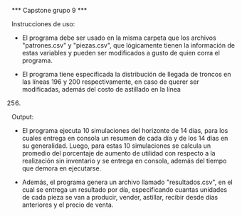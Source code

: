 *** Capstone grupo 9 ***

Instrucciones de uso:

- El programa debe ser usado en la misma carpeta que los archivos "patrones.csv" y "piezas.csv",
que lógicamente tienen la información de estas variables y pueden ser modificados a gusto de
quien corra el programa.

- El programa tiene especificada la distribución de llegada de troncos en las líneas 196 y 200
respectivamente, en caso de querer ser modificadas, además del costo de astillado en la línea 
256. 

Output:

- El programa ejecuta 10 simulaciones del horizonte de 14 días, para los cuales entrega en consola 
un resumen de cada día y de los 14 días en su generalidad. Luego, para estas 10 simulaciones se 
calcula un promedio del porcentaje de aumento de utilidad con respecto a la realización sin inventario
y se entrega en consola, además del tiempo que demora en ejecutarse.

- Además, el programa genera un archivo llamado "resultados.csv", en el cual se entrega un resultado
por día, especificando cuantas unidades de cada pieza se van a producir, vender, astillar, recibir
desde días anteriores y el precio de venta.
